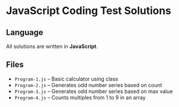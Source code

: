# JavaScript Coding Test Solutions

## Language
All solutions are written in **JavaScript**.

## Files
- `Program-1.js` – Basic calculator using class
- `Program-2.js` – Generates odd number series based on count
- `Program-3.js` – Generates odd number series based on max value
- `Program-4.js` – Counts multiples from 1 to 9 in an array


